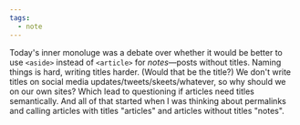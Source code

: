 ```yaml
---
tags:
  - note
---
```


Today's inner monoluge was a debate over whether it would be better to use `<aside>` instead of `<article>` for *notes*—posts without titles. Naming things is hard, writing titles harder. (Would that be the title?) We don't write titles on social media updates/tweets/skeets/whatever, so why should we on our own sites? Which lead to questioning if articles need titles semantically. And all of that started when I was thinking about permalinks and calling articles with titles "articles" and articles without titles "notes".

<a class="u-bridgy-fed" href="https://fed.brid.gy/" hidden="from-humans"></a>
<a class="u-bridgy" href="https://brid.gy/publish/bluesky" hidden="from-humans"></a>
<data class="p-bridgy-omit-link" value="maybe" />